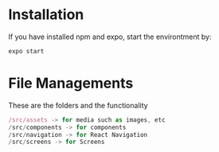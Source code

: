 

# Installation

If you have installed npm and expo, start the environtment by:

   ```jsx
   expo start
   ```


# File Managements

These are the folders and the functionality

```jsx
/src/assets -> for media such as images, etc
/src/components -> for components
/src/navigation -> for React Navigation
/src/screens -> for Screens
```


